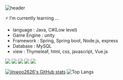 ![header](https://capsule-render.vercel.app/api?type=waving&color=auto&height=300&section=header&text=welcome%20&fontSize=90&animation=fadeIn&fontAlignY=38&desc=jinwoo2626%20Profile&descAlignY=51&descAlign=62)

⚡ I’m currently learning ...

- language : Java, C#(Low level)
- Game Engine : unity
- Framework : Spring, Spring boot, Node.js, express
- Database : MySQL
- view : Thymeleaf, html, css, javascript, Vue.js

<img src="https://img.shields.io/badge/Spring-6DB33F?style=for-the-badge&logo=Spring&logoColor=white"> <img src="https://img.shields.io/badge/Spring Boot-6DB33F?style=for-the-badge&logo=Spring Boot&logoColor=white">
<img src="https://img.shields.io/badge/JAVA-003B57?style=for-the-badge&logo=Java&logoColor=white">
<img src="https://img.shields.io/badge/MySQL-4479A1?style=for-the-badge&logo=MySQL&logoColor=white">
<img src="https://img.shields.io/badge/Vue.js-20C997?style=for-the-badge&logo=vue.js&logoColor=white">

[![jinwoo2626's GitHub stats](https://github-readme-stats.vercel.app/api?username=jinwoo2626&theme=synthwave)](https://github.com/anuraghazra/github-readme-stats)
![Top Langs](https://github-readme-stats.vercel.app/api/top-langs/?username=jinwoo2626&layout=compact&theme=synthwave)


<!--
**jinwoo2626/jinwoo2626** is a ✨ _special_ ✨ repository because its `README.md` (this file) appears on your GitHub profile.

Here are some ideas to get you started:

- 🔭 I’m currently working on ...
- 🌱 I’m currently learning ...
- 👯 I’m looking to collaborate on ...
- 🤔 I’m looking for help with ...
- 💬 Ask me about ...
- 📫 How to reach me: ...
- 😄 Pronouns: ...
- ⚡ Fun fact: ...
-->
